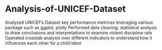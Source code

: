 # Analysis-of-UNICEF-Dataset
Analyzed UNICEF’s Dataset key performance metrices leveraging various package such as ggplot, plotly 
Performed data cleaning, statistical analysis to draw conclusions and interpretations to examine violent discipline rate 
Operated crosstab analysis over different indicators to understand how it influences each other for a child labor
